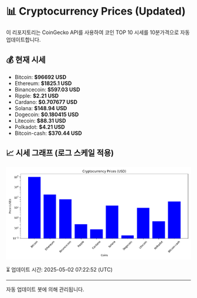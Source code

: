 
# 📊 Cryptocurrency Prices (Updated)

이 리포지토리는 CoinGecko API를 사용하여 코인 TOP 10 시세를 10분가격으로 자동 업데이트합니다.

## 💰 현재 시세
- Bitcoin: **$96692 USD**
- Ethereum: **$1825.1 USD**
- Binancecoin: **$597.03 USD**
- Ripple: **$2.21 USD**
- Cardano: **$0.707677 USD**
- Solana: **$148.94 USD**
- Dogecoin: **$0.180415 USD**
- Litecoin: **$88.31 USD**
- Polkadot: **$4.21 USD**
- Bitcoin-cash: **$370.44 USD**

## 📈 시세 그래프 (로그 스케일 적용)
![Crypto Prices](crypto_prices.png)

⏳ 업데이트 시간: 2025-05-02 07:22:52 (UTC)

---
자동 업데이트 봇에 의해 관리됩니다.
